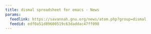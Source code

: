 ```yaml
---
title: dismal spreadsheet for emacs - News
params:
  feedlink: https://savannah.gnu.org/news/atom.php?group=dismal
  feedid: edf0a51d89600519c63daddac47ff098
---
```

